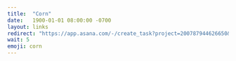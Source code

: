 ```yaml
---
title:  "Corn"
date:   1900-01-01 08:00:00 -0700
layout: links
redirect: "https://app.asana.com/-/create_task?project=200787944626650&name=corn&description=Added%20from%20shortlink"
wait: 5
emoji: corn
---
```



